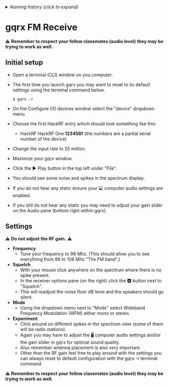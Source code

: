 <details><summary><i>Naming history (click to expand)</i></summary>
<pre>
2023 May 22: 040_gqrx_FM_Receive.md
</pre>
</details>

# gqrx FM Receive #

⚠️ **Remember to respect your fellow classmates (audio level) they may be trying to work as well.**  
## Initial setup ##  
- Open a terminal (CLI) window on you computer.  
- The first time you launch gqrx you may want to reset to its default settings using the terminal command below.  
  
      $ gqrx -r    
- On the Configure I/O devices window select the "device" dropdown menu.
- Choose the first HackRF entry which should look something like this:  
  - HackRF HackRF One **123456f** (the numbers are a partial serial number of the device) 
- Change the input rate to 20 million.
- Maximize your gqrx window. 
- Click the ▶️ Play button in the top left under "File".  
- You should see some noise and spikes in the spectrum display.
- If you do not hear any static ensure your 💻 computer audio settings are enabled.  
- If you still do not hear any static you may need to adjust your gain slider on the Audio pane (bottom right within gqrx).  

## Settings ##   
⚠️ **Do not adjust the RF gain.** ⚠️ 
- **Frequency**  
  - Tune your frequency to 98 Mhz. (This should allow you to see everything from 88 to 108 Mhz "The FM band".) 
- **Squelch**  
  - With your mouse click anywhere on the spectrum where there is no spike present.
  - In the receiver options pane (on the right) click the 🅰️ button next to "Squelch".
  - This will readjust the noise floor dB level and the speakers should go silent.  
- **Mode**
  - Using the dropdown menu next to "Mode" select Wideband Frequency Modulation (WFM) either mono or stereo.  
- **Experiment**
  - Click around on different spikes in the spectrum view (some of them will be radio stations).
  - Again you may have to adjust the 🖥️ computer audio settings and/or the gain slider in gqrx for optimal sound quality.  
  - Also remember antenna placement is also very important.
  - Other than the RF gain feel free to play around with the settings you can always reset to default configuration with the gqrx -r terminal command.  
 

⚠️ **Remember to respect your fellow classmates (audio level) they may be trying to work as well.**

